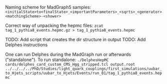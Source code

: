 Naming scheme for MadGraph5 samples:
`<initialState>to<finalState>_<importantParameters>_<sqrts>_<generator><matchingScheme>-<shower>`

Correct way of unpacking the hepmc files:
`zcat tag_1_pythia8_events.hepmc.gz > tag_1_pythia8_events.hepmc`

TODO: Add script that creates the dir structure in output
TODO: Add Delphes instructions

One can run Delphes during the MadGraph run or afterwards ("standalone").
To run standalone: 
`./DelphesHepMC cards/delphes_card_custom_CMS_Hgg_stripped.tcl output.root ../../../../PhD/Studies/light_quark_couplings/first_simulations/uubar_to_Hjets_scripts/uubar_to_Hjets/Events/run_01/tag_1_pythia8_events.hepmc`